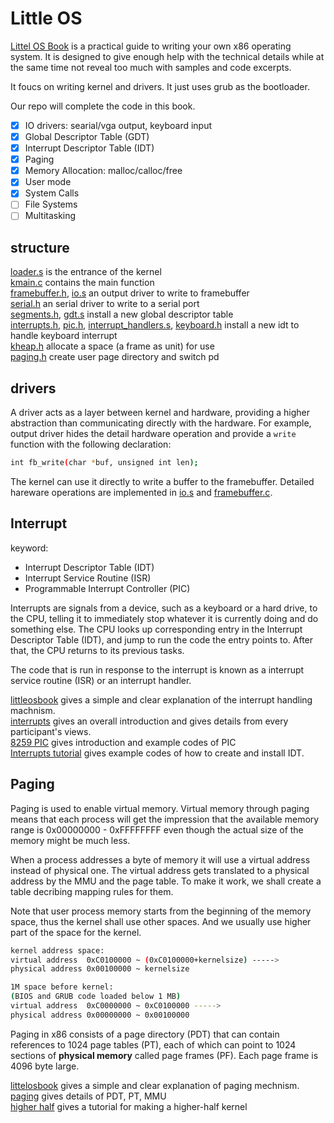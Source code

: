Little OS
=========

[Littel OS Book][littleosbook] is a practical guide to writing
your own x86 operating system. It is designed to give enough help
with the technical details while at the same time not reveal
too much with samples and code excerpts.

It foucs on writing kernel and drivers. It just uses grub as
the bootloader.

Our repo will complete the code in this book.

* [x] IO drivers: searial/vga output, keyboard input
* [x] Global Descriptor Table (GDT)
* [x] Interrupt Descriptor Table (IDT)
* [x] Paging
* [x] Memory Allocation: malloc/calloc/free
* [x] User mode
* [x] System Calls
* [ ] File Systems
* [ ] Multitasking

structure
---------

[loader.s](./loader.s) is the entrance of the kernel  
[kmain.c](./kmain.c) contains the main function  
[framebuffer.h](./framebuffer.h), [io.s](./io.s) an output driver
to write to framebuffer  
[serial.h](./serial.h) an serial driver to write to a serial port  
[segments.h](./segments.h), [gdt.s](./gdt.s) install a new
global descriptor table  
[interrupts.h](./interrupts.h), [pic.h](./pic.h),
[interrupt_handlers.s](./interrupt_handlers.s),
[keyboard.h](./keyboard.h) install a new idt to handle keyboard
interrupt  
[kheap.h](./kheap.h) allocate a space (a frame as unit) for use  
[paging.h](./paging.h) create user page directory and switch pd  

drivers
-------

A driver acts as a layer between kernel and hardware,
providing a higher abstraction than communicating directly
with the hardware. For example, output driver
hides the detail hardware operation and provide
a `write` function with the following declaration:

```bash
int fb_write(char *buf, unsigned int len);
```

The kernel can use it directly to write a buffer to the framebuffer.
Detailed hareware operations are implemented in
[io.s](./io.s) and [framebuffer.c](./framebuffer.c).

Interrupt
---------

keyword:

 * Interrupt Descriptor Table (IDT)
 * Interrupt Service Routine (ISR)
 * Programmable Interrupt Controller (PIC)

Interrupts are signals from a device, such as a keyboard or a hard drive,
to the CPU, telling it to immediately stop whatever it is currently doing
and do something else.
The CPU looks up corresponding entry in the Interrupt Descriptor Table
(IDT), and jump to run the code the entry points to.
After that, the CPU returns to its previous tasks.

The code that is run in response to the interrupt is known as
a interrupt service routine (ISR) or an interrupt handler.

[littleosbook][littleosbook] gives a simple and clear explanation
of the interrupt handling machnism.  
[interrupts][interrupts] gives an overall introduction and gives
details from every participant's views.  
[8259 PIC][8259 PIC] gives introduction and example codes of PIC  
[Interrupts tutorial][Interrupts tutorial] gives example codes
of how to create and install IDT.

Paging
------

Paging is used to enable virtual memory. Virtual memory through paging
means that each process will get the impression that the available memory
range is 0x00000000 - 0xFFFFFFFF even though the actual size of the memory
might be much less.

When a process addresses a byte of memory it will use a virtual address
instead of physical one.
The virtual address gets translated to a physical address by the MMU and
the page table.
To make it work, we shall create a table decribing mapping rules for them.

Note that user process memory starts from the beginning of the memory
space, thus the kernel shall use other spaces. And we usually use
higher part of the space for the kernel.

```bash 
kernel address space:
virtual address  0xC0100000 ~ (0xC0100000+kernelsize) ----->  
physical address 0x00100000 ~ kernelsize

1M space before kernel:
(BIOS and GRUB code loaded below 1 MB)
virtual address  0xC0000000 ~ 0xC0100000 ----->  
physical address 0x00000000 ~ 0x00100000
```

Paging in x86 consists of a page directory (PDT) that can contain
references to 1024 page tables (PT), each of which can point to
1024 sections of **physical memory** called page frames (PF).
Each page frame is 4096 byte large.

[littelosbook][littleosbook] gives a simple and clear explanation
of paging mechnism.  
[paging][paging] gives details of PDT, PT, MMU  
[higher half][higher half] gives a tutorial for making a higher-half
kernel  

[higher half]: https://wiki.osdev.org/Higher_Half_bare_bones
[paging]: https://wiki.osdev.org/Paging
[Interrupts tutorial]: https://wiki.osdev.org/Interrupts_tutorial
[8259 PIC]: https://wiki.osdev.org/8259_PIC
[interrupts]: https://wiki.osdev.org/Interrupts
[littleosbook]: https://littleosbook.github.io/
